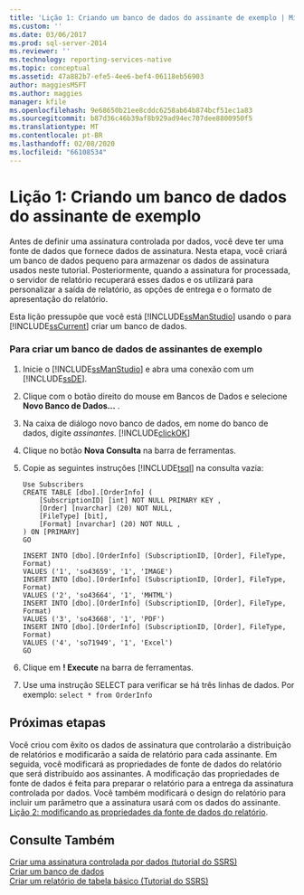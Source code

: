 ```yaml
---
title: 'Lição 1: Criando um banco de dados do assinante de exemplo | Microsoft Docs'
ms.custom: ''
ms.date: 03/06/2017
ms.prod: sql-server-2014
ms.reviewer: ''
ms.technology: reporting-services-native
ms.topic: conceptual
ms.assetid: 47a882b7-efe5-4ee6-bef4-06118eb56903
author: maggiesMSFT
ms.author: maggies
manager: kfile
ms.openlocfilehash: 9e68650b21ee8cddc6258ab64b874bcf51ec1a83
ms.sourcegitcommit: b87d36c46b39af8b929ad94ec707dee8800950f5
ms.translationtype: MT
ms.contentlocale: pt-BR
ms.lasthandoff: 02/08/2020
ms.locfileid: "66108534"
---
```

# <a name="lesson-1-creating-a-sample-subscriber-database"></a>Lição 1: Criando um banco de dados do assinante de exemplo
  Antes de definir uma assinatura controlada por dados, você deve ter uma fonte de dados que fornece dados de assinatura. Nesta etapa, você criará um banco de dados pequeno para armazenar os dados de assinatura usados neste tutorial. Posteriormente, quando a assinatura for processada, o servidor de relatório recuperará esses dados e os utilizará para personalizar a saída de relatório, as opções de entrega e o formato de apresentação do relatório.  
  
 Esta lição pressupõe que você está [!INCLUDE[ssManStudio](../includes/ssmanstudio-md.md)] usando o para [!INCLUDE[ssCurrent](../includes/sscurrent-md.md)] criar um banco de dados.  
  
### <a name="to-create-a-sample-subscriber-database"></a>Para criar um banco de dados de assinantes de exemplo  
  
1.  Inicie o [!INCLUDE[ssManStudio](../includes/ssmanstudio-md.md)] e abra uma conexão com um [!INCLUDE[ssDE](../includes/ssde-md.md)].  
  
2.  Clique com o botão direito do mouse em Bancos de Dados e selecione **Novo Banco de Dados...** .  
  
3.  Na caixa de diálogo novo banco de dados, em nome do banco de dados, digite *assinantes*. [!INCLUDE[clickOK](../includes/clickok-md.md)]  
  
4.  Clique no botão **Nova Consulta** na barra de ferramentas.  
  
5.  Copie as seguintes instruções [!INCLUDE[tsql](../includes/tsql-md.md)] na consulta vazia:  
  
    ```  
    Use Subscribers  
    CREATE TABLE [dbo].[OrderInfo] (  
        [SubscriptionID] [int] NOT NULL PRIMARY KEY ,  
        [Order] [nvarchar] (20) NOT NULL,  
        [FileType] [bit],  
        [Format] [nvarchar] (20) NOT NULL ,  
    ) ON [PRIMARY]  
    GO  
  
    INSERT INTO [dbo].[OrderInfo] (SubscriptionID, [Order], FileType, Format)   
    VALUES ('1', 'so43659', '1', 'IMAGE')  
    INSERT INTO [dbo].[OrderInfo] (SubscriptionID, [Order], FileType, Format)   
    VALUES ('2', 'so43664', '1', 'MHTML')  
    INSERT INTO [dbo].[OrderInfo] (SubscriptionID, [Order], FileType, Format)   
    VALUES ('3', 'so43668', '1', 'PDF')  
    INSERT INTO [dbo].[OrderInfo] (SubscriptionID, [Order], FileType, Format)   
    VALUES ('4', 'so71949', '1', 'Excel')  
    GO  
    ```  
  
6.  Clique em **! Execute** na barra de ferramentas.  
  
7.  Use uma instrução SELECT para verificar se há três linhas de dados. Por exemplo: `select * from OrderInfo`  
  
## <a name="next-steps"></a>Próximas etapas  
 Você criou com êxito os dados de assinatura que controlarão a distribuição de relatórios e modificarão a saída de relatório para cada assinante. Em seguida, você modificará as propriedades de fonte de dados do relatório que será distribuído aos assinantes. A modificação das propriedades de fonte de dados é feita para preparar o relatório para a entrega da assinatura controlada por dados. Você também modificará o design do relatório para incluir um parâmetro que a assinatura usará com os dados do assinante. [Lição 2: modificando as propriedades da fonte de dados do relatório](lesson-2-modifying-the-report-data-source-properties.md).  
  
## <a name="see-also"></a>Consulte Também  
 [Criar uma assinatura controlada por dados &#40;tutorial do SSRS&#41;](create-a-data-driven-subscription-ssrs-tutorial.md)   
 [Criar um banco de dados](../relational-databases/databases/create-a-database.md)   
 [Criar um relatório de tabela básico &#40;Tutorial do SSRS&#41;](create-a-basic-table-report-ssrs-tutorial.md)  
  
  

